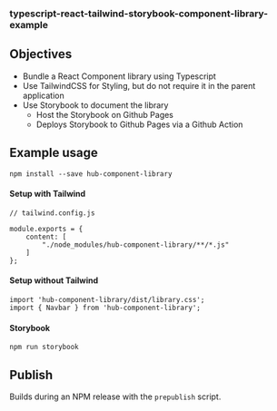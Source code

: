 ### typescript-react-tailwind-storybook-component-library-example

## Objectives

* Bundle a React Component library using Typescript
* Use TailwindCSS for Styling, but do not require it in the parent application
* Use Storybook to document the library
	* Host the Storybook on Github Pages
    * Deploys Storybook to Github Pages via a Github Action

## Example usage

```
npm install --save hub-component-library
```

#### Setup with Tailwind

```
// tailwind.config.js

module.exports = {
    content: [
        "./node_modules/hub-component-library/**/*.js"
    ]
};
```

#### Setup without Tailwind

```
import 'hub-component-library/dist/library.css';
import { Navbar } from 'hub-component-library';
```

#### Storybook

```
npm run storybook
```

## Publish

Builds during an NPM release with the `prepublish` script.
